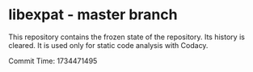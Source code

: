 # libexpat - master branch

This repository contains the frozen state of the repository.
Its history is cleared. It is used only for static code
analysis with Codacy.

Commit Time: 1734471495